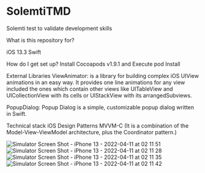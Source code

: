 # SolemtiTMD
Solemti test to validate development skills


What is this repository for?

iOS 13.3
Swift



How do I get set up?
Install Cocoapods v1.9.1
 and Execute pod Install




External Libraries
ViewAnimator: is a library for building complex iOS UIView animations in an easy way. It provides one line animations for any view included the ones which contain other views like UITableView and UICollectionView with its cells or UIStackView with its arrangedSubviews.



PopupDialog: Popup Dialog is a simple, customizable popup dialog written in Swift.





Technical stack
iOS Design Patterns MVVM-C (It is a combination of the Model-View-ViewModel architecture, plus the Coordinator pattern.)


![Simulator Screen Shot - iPhone 13 - 2022-04-11 at 02 11 51](https://user-images.githubusercontent.com/93277564/162684520-0ed679ae-43e1-4019-aa98-2b7f8feca4d4.png)
![Simulator Screen Shot - iPhone 13 - 2022-04-11 at 02 11 28](https://user-images.githubusercontent.com/93277564/162684530-ab76def8-c8b6-4eca-8400-c923dcb36903.png)
![Simulator Screen Shot - iPhone 13 - 2022-04-11 at 02 11 35](https://user-images.githubusercontent.com/93277564/162684536-170cff1c-1281-4bed-9ad5-c809f0694c39.png)
![Simulator Screen Shot - iPhone 13 - 2022-04-11 at 02 11 42](https://user-images.githubusercontent.com/93277564/162684547-13ae9825-2aa6-4084-8c0b-e355a3aafb48.png)
